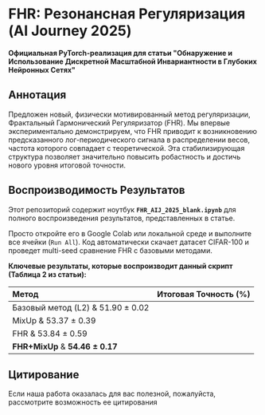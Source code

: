 # FHR: Резонансная Регуляризация (AI Journey 2025)

**Официальная PyTorch-реализация для статьи "Обнаружение и Использование Дискретной Масштабной Инвариантности в Глубоких Нейронных Сетях"**

## Аннотация
Предложен новый, физически мотивированный метод регуляризации, Фрактальный Гармонический Регуляризатор (FHR). Мы впервые экспериментально демонстрируем, что FHR приводит к возникновению предсказанного лог-периодического сигнала в распределении весов, частота которого совпадает с теоретической. Эта стабилизирующая структура позволяет значительно повысить робастность и достичь нового уровня итоговой точности.

## Воспроизводимость Результатов
Этот репозиторий содержит ноутбук **`FHR_AIJ_2025_blank.ipynb`** для полного воспроизведения результатов, представленных в статье.

Просто откройте его в Google Colab или локальной среде и выполните все ячейки (`Run All`). Код автоматически скачает датасет CIFAR-100 и проведет multi-seed сравнение FHR с базовыми методами.

**Ключевые результаты, которые воспроизводит данный скрипт (Таблица 2 из статьи):**

| Метод | Итоговая Точность (%) |
| :--- | :---: |
| Базовый метод (L2) & 51.90 ± 0.02 |
| MixUp & 53.37 ± 0.39 |
| FHR & 53.84 ± 0.59 |
| **FHR+MixUp** & **54.46 ± 0.17** |

## Цитирование
Если наша работа оказалась для вас полезной, пожалуйста, рассмотрите возможность ее цитирования
